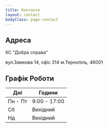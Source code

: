```yaml
---
title: Контакти
layout: contact
bodyClass: page-contact
---
```


## Адреса
КС "Добра справа"

вул.Замкова 14, офіс 314
м.Тернопіль, 46001


## Графік Роботи

| Дні       | Години   |
| --------- | --------------- |
| Пн - Пт   | 9:00 - 17:00 |
| Сб | Вихідний |
| Нд  | Вихідний |
